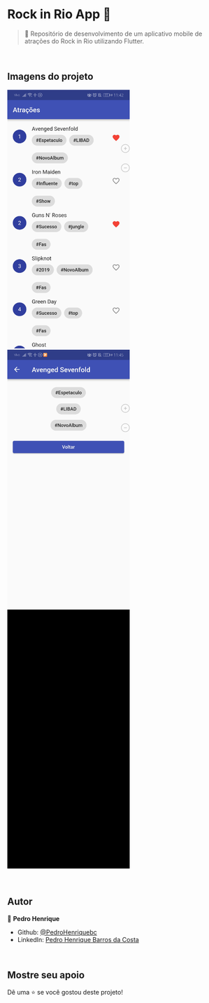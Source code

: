 
# Rock in Rio App 📱

> 🤘 Repositório de desenvolvimento de um aplicativo mobile de atrações do Rock in Rio utilizando Flutter.

<br>

## Imagens do projeto
<p float="left">
  <img src='./lib/assets/Screenshot_20231022_234242_com.example.rockinrioapp.jpg' width=280>
  <img src='./lib/assets/Screenshot_20231022_234535_com.example.rockinrioapp.jpg' width=280>
  <img src='lib/assets/VID_20231022_234515.gif' width=280>
</p>

<br>

## Autor
👤 **Pedro Henrique**
* Github: [@PedroHenriquebc](https://github.com/PedroHenriquebc)
* LinkedIn: [Pedro Henrique Barros da Costa](https://www.linkedin.com/in/pedro-henriquebc/)

<br>

## Mostre seu apoio
Dê uma ⭐️ se você gostou deste projeto!
